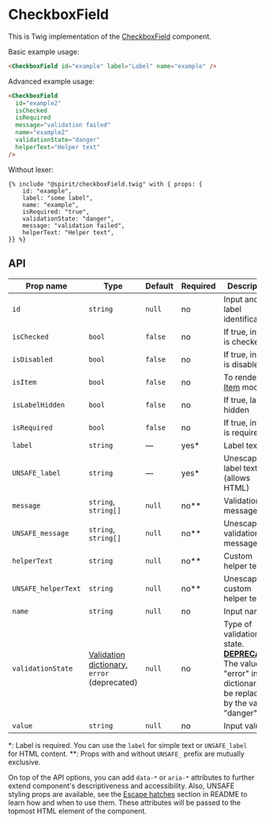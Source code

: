 # CheckboxField

This is Twig implementation of the [CheckboxField] component.

Basic example usage:

```html
<CheckboxField id="example" label="Label" name="example" />
```

Advanced example usage:

```html
<CheckboxField
  id="example2"
  isChecked
  isRequired
  message="validation failed"
  name="example2"
  validationState="danger"
  helperText="Helper text"
/>
```

Without lexer:

```twig
{% include "@spirit/checkboxField.twig" with { props: {
    id: "example",
    label: "some label",
    name: "example",
    isRequired: "true",
    validationState: "danger",
    message: "validation failed",
    helperText: "Helper text",
}} %}
```

## API

| Prop name           | Type                                                                 | Default | Required | Description                                                                                                                        |
| ------------------- | -------------------------------------------------------------------- | ------- | -------- | ---------------------------------------------------------------------------------------------------------------------------------- |
| `id`                | `string`                                                             | `null`  | no       | Input and label identification                                                                                                     |
| `isChecked`         | `bool`                                                               | `false` | no       | If true, input is checked                                                                                                          |
| `isDisabled`        | `bool`                                                               | `false` | no       | If true, input is disabled                                                                                                         |
| `isItem`            | `bool`                                                               | `false` | no       | To render in [Item][item] mode                                                                                                     |
| `isLabelHidden`     | `bool`                                                               | `false` | no       | If true, label is hidden                                                                                                           |
| `isRequired`        | `bool`                                                               | `false` | no       | If true, input is required                                                                                                         |
| `label`             | `string`                                                             | —       | yes\*    | Label text                                                                                                                         |
| `UNSAFE_label`      | `string`                                                             | —       | yes\*    | Unescaped label text (allows HTML)                                                                                                 |
| `message`           | `string`, `string[]`                                                 | `null`  | no\*\*   | Validation message                                                                                                                 |
| `UNSAFE_message`    | `string`, `string[]`                                                 | `null`  | no\*\*   | Unescaped validation message                                                                                                       |
| `helperText`        | `string`                                                             | `null`  | no\*\*   | Custom helper text                                                                                                                 |
| `UNSAFE_helperText` | `string`                                                             | `null`  | no\*\*   | Unescaped custom helper text                                                                                                       |
| `name`              | `string`                                                             | `null`  | no       | Input name                                                                                                                         |
| `validationState`   | [Validation dictionary][dictionary-validation], `error` (deprecated) | `null`  | no       | Type of validation state. [**DEPRECATED**][deprecated] The value "error" in the dictionary will be replaced by the value "danger". |
| `value`             | `string`                                                             | `null`  | no       | Input value                                                                                                                        |

\*: Label is required. You can use the `label` for simple text or `UNSAFE_label` for HTML content.
\*\*: Props with and without `UNSAFE_` prefix are mutually exclusive.

On top of the API options, you can add `data-*` or `aria-*` attributes to
further extend component's descriptiveness and accessibility. Also, UNSAFE styling props are available,
see the [Escape hatches][escape-hatches] section in README to learn how and when to use them.
These attributes will be passed to the topmost HTML element of the component.

[checkboxfield]: https://github.com/lmc-eu/spirit-design-system/tree/main/packages/web/src/scss/components/CheckboxField
[item]: https://github.com/lmc-eu/spirit-design-system/blob/main/packages/web-twig/src/Resources/components/Item/README.md
[dictionary-validation]: https://github.com/lmc-eu/spirit-design-system/blob/main/docs/DICTIONARIES.md#validation
[deprecated]: https://github.com/lmc-eu/spirit-design-system/tree/main/packages/web-twig/README.md#deprecations
[escape-hatches]: https://github.com/lmc-eu/spirit-design-system/tree/main/packages/web-twig/README.md#escape-hatches
